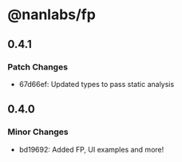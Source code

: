 # @nanlabs/fp

## 0.4.1

### Patch Changes

- 67d66ef: Updated types to pass static analysis

## 0.4.0

### Minor Changes

- bd19692: Added FP, UI examples and more!
